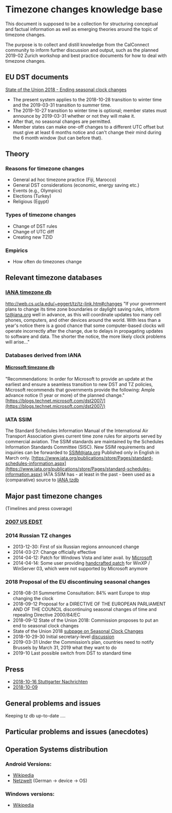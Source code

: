 # Timezone changes knowledge base 

This document is supposed to be a collection for structuring conceptual and factual information as well as emerging theories around the topic of timezone changes.

The purpose is to collect and distill knowledge from the CalConnect community to inform further discussion and output, such as the planned 2019-02 Zurich workshop and best practice documents for how to deal with timezone changes.

## EU DST documents

[State of the Union 2018 - Ending seasonal clock changes](https://ec.europa.eu/commission/priorities/state-union-speeches/state-union-2018/state-union-2018-ending-seasonal-clock-changes_en)
* The present system applies to the 2018-10-28 transition to winter time and the 2019-03-31 transition to summer time.
* The 2019-10-27 transition to winter time is optional; member states must announce by 2019-03-31 whether or not they will make it.
* After that, no seasonal changes are permitted.
* Member states can make one-off changes to a different UTC offset but must give at least 6 months notice and can't change their mind during the 6 month window (but can before that).

## Theory

### Reasons for timezone changes
* General ad hoc timezone practice (Fiji, Marocco)
* General DST considerations (economic, energy saving etc.)
* Events (e.g., Olympics)
* Elections (Turkey)
* Religious (Egypt)

### Types of timezone changes
* Change of DST rules
* Change of UTC diff
* Creating new TZID

### Empirics
* How often do timezones change

## Relevant timezone databases

### [IANA timezone db](https://www.iana.org/time-zones)
http://web.cs.ucla.edu/~eggert/tz/tz-link.htm#changes
"If your government plans to change its time zone boundaries or daylight saving rules, inform tz@iana.org well in advance, as this will coordinate updates too many cell phones, computers, and other devices around the world. With less than a year's notice there is a good chance that some computer-based clocks will operate incorrectly after the change, due to delays in propagating updates to software and data. The shorter the notice, the more likely clock problems will arise..."

### Databases derived from IANA

#### [Microsoft timezone db](https://support.microsoft.com/en-us/help/22803/daylight-saving-time)
"Recommendations: In order for Microsoft to provide an update at the earliest and ensure a seamless transition to new DST and TZ policies, Microsoft recommends that governments provide the following: Ample advance notice (1 year or more) of the planned change."
[https://blogs.technet.microsoft.com/dst2007/](https://blogs.technet.microsoft.com/dst2007/)

### IATA SSIM
The Standard Schedules Information Manual of the International Air Transport Association gives current time zone rules for airports served by commercial aviation.
The SSIM standards are maintained by the Schedules Information Standards Committee (SISC). New SSIM requirements and inquiries can be forwarded to SSIM@iata.org
Published only in English in March only.
[https://www.iata.org/publications/store/Pages/standard-schedules-information.aspx](https://www.iata.org/publications/store/Pages/standard-schedules-information.aspx)
IATA SSIM has - at least in the past - been used as a (comparative) source to [IANA tzdb](https://mm.icann.org/pipermail/tz/1997-March/009863.html)

## Major past timezone changes
(Timelines and press coverage)

### [2007 US EDST](https://en.wikipedia.org/wiki/Daylight_saving_time_in_the_United_States#2005%E2%80%932009:_Second_extension)

### 2014 Russian TZ changes
* 2013-12-30: First of six Russian regions announced change
* 2014-03-27: Change officially effective
* 2014-04-12: Patch for Windows Vista and later avail. by [Microsoft](https://support.microsoft.com/en-us/help/3148851/time-zone-changes-for-russia-in-windows)
* 2014-04-14: Some user providing [handcrafted patch](https://translate.google.de/translate?sl=ru&tl=en&js=y&prev=_t&hl=de&ie=UTF-8&u=https%3A%2F%2Frzhevsky.wordpress.com%2F2016%2F04%2F14%2Fkb3148851-tzupdatexp%2F&edit-text=) for WinXP / WinServer 03, which were not supported by Microsoft anymore 

### 2018 Proposal of the EU discontinuing seasonal changes
* 2018-08-31 Summertime Consultation: 84% want Europe to stop changing the clock
* 2018-09-12 Proposal for a DIRECTIVE OF THE EUROPEAN PARLIAMENT AND OF THE COUNCIL discontinuing seasonal changes of time and repealing Directive 2000/84/EC
* 2018-09-12 State of the Union 2018: Commission proposes to put an end to seasonal clock changes
* State of the Union 2018 [subpage on Seasonal Clock Changes](http://europa.eu/rapid/press-release_MEMO-18-5641_en.htm)
* 2018-10-29-30 Initial secretary-level [discussion](https://www.consilium.europa.eu/en/meetings/tte/2018/10/29-30/)
* 2019-03-31 Under the Commission’s plan, countries need to notify Brussels by March 31, 2019 what they want to do
* 2019-10 Last possible switch from DST to standard time

## Press
* [2018-10-16 Stuttgarter Nachrichten](https://www.stuttgarter-nachrichten.de/inhalt.eu-abschaffung-der-zeitumstellung-braucht-mehr-zeit.7a2c1f71-0dc7-4a3f-a2be-e7653f36948c.html)
* [2018-10-09](https://www.heise.de/newsticker/meldung/Ewige-Sommerzeit-Widerstand-aus-EU-Staaten-gegen-Ende-der-Zeitumstellung-4184638.html)


## General problems and issues
Keeping tz db up-to-date
….

## Particular problems and issues (anecdotes)


## Operation Systems distribution

### Android Versions:
* [Wikipedia](https://en.wikipedia.org/wiki/Android_(operating_system)#Platform_usage)
* [Netzwelt](https://www.netzwelt.de/update-fahrplan/android-handys-tablets-grosse-update-fahrplan.html) (German -> device -> OS)

### Windows versions:
* [Wikipedia](https://en.wikipedia.org/wiki/Microsoft_Windows#Usage_share_and_device_sales)



